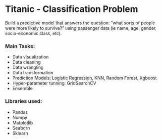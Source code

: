 # Titanic - Classification Problem

Build a predictive model that answers the question: “what sorts of people were more likely to survive?” using passenger data (ie name, age, gender, socio-economic class, etc).

### Main Tasks:
- Data visualization
- Data cleaning
- Data wrangling
- Data transformation
- Prediction Models: Logistic Regression, KNN, Random Forest, Xgboost
- Hyper-parameter tunning: GridSearchCV
- Ensemble

### Libraries used:
- Pandas
- Numpy
- Matplotlib
- Seaborn
- Sklearn
